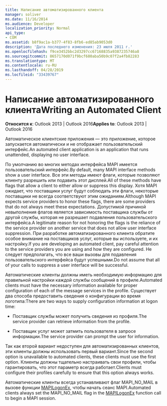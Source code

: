 ```yaml
---
title: Написание автоматизированного клиента
manager: soliver
ms.date: 11/16/2014
ms.audience: Developer
localization_priority: Normal
api_type:
- COM
ms.assetid: b8f9ac1a-b377-4f83-8fb6-ed85ab9053d0
description: 'Дата последнего изменения: 23 июля 2011 г.'
ms.openlocfilehash: f9ce3452bbc2d3297cc67168835a9387235746a8
ms.sourcegitcommit: 8657170d071f9bcf680aba50b9c07f2a4fb82283
ms.translationtype: MT
ms.contentlocale: ru-RU
ms.lasthandoff: 04/28/2019
ms.locfileid: "33439767"
---
```

# <a name="writing-an-automated-client"></a><span data-ttu-id="fc247-103">Написание автоматизированного клиента</span><span class="sxs-lookup"><span data-stu-id="fc247-103">Writing an Automated Client</span></span>

  
  
<span data-ttu-id="fc247-104">**Относится к**: Outlook 2013 | Outlook 2016</span><span class="sxs-lookup"><span data-stu-id="fc247-104">**Applies to**: Outlook 2013 | Outlook 2016</span></span> 
  
<span data-ttu-id="fc247-105">Автоматическое клиентские приложения — это приложение, которое запускается автоматически и не отображает пользовательский интерфейс.</span><span class="sxs-lookup"><span data-stu-id="fc247-105">An automated client application is an application that runs unattended, displaying no user interface.</span></span>
  
 <span data-ttu-id="fc247-106">По умолчанию во многих методах интерфейса MAPI имеется пользовательский интерфейс.</span><span class="sxs-lookup"><span data-stu-id="fc247-106">By default, many MAPI interface methods show a user interface.</span></span> <span data-ttu-id="fc247-107">Все эти методы имеют флаги, которые позволяют клиенту разрешить или подавить этот дисплей.</span><span class="sxs-lookup"><span data-stu-id="fc247-107">All of these methods have flags that allow a client to either allow or suppress this display.</span></span> <span data-ttu-id="fc247-108">Хотя MAPI ожидает, что поставщики услуг будут соблюдать эти флаги, некоторые поставщики не всегда соответствуют этим ожиданиям.</span><span class="sxs-lookup"><span data-stu-id="fc247-108">Although MAPI expects service providers to honor these flags, there are some providers that do not always meet these expectations.</span></span> <span data-ttu-id="fc247-109">Допустимой причиной невыполнения флагов является зависимость поставщика службы от другой службы, которая не разрешает подавления пользовательского интерфейса.</span><span class="sxs-lookup"><span data-stu-id="fc247-109">A legitimate reason for not honoring the flags is the reliance of the service provider on another service that does not allow user interface suppression.</span></span> <span data-ttu-id="fc247-110">При разработке автоматизированного клиента обратите особое внимание на поставщиков услуг, которые вы используете, и их настройку.</span><span class="sxs-lookup"><span data-stu-id="fc247-110">If you are developing an automated client, pay careful attention to the service providers you are using and how they are configured.</span></span> <span data-ttu-id="fc247-111">Не следует предполагать, что все ваши вызовы для подавления пользовательского интерфейса будут успешными.</span><span class="sxs-lookup"><span data-stu-id="fc247-111">Do not assume that all of your calls to suppress a user interface will be successful.</span></span> 
  
<span data-ttu-id="fc247-112">Автоматические клиенты должны иметь необходимую информацию для правильной настройки каждой службы сообщений в профиле.</span><span class="sxs-lookup"><span data-stu-id="fc247-112">Automated clients must have the necessary information available for proper configuration of each of the message services in the profile.</span></span> <span data-ttu-id="fc247-113">Существует два способа предоставить сведения о конфигурации во время логотипа:</span><span class="sxs-lookup"><span data-stu-id="fc247-113">There are two ways to supply configuration information at logon time:</span></span>
  
- <span data-ttu-id="fc247-114">Поставщик службы может получить сведения из профиля.</span><span class="sxs-lookup"><span data-stu-id="fc247-114">The service provider can retrieve information from the profile.</span></span>
    
- <span data-ttu-id="fc247-115">Поставщик услуг может затмить пользователя в запросе информации.</span><span class="sxs-lookup"><span data-stu-id="fc247-115">The service provider can prompt the user for information.</span></span> 
    
<span data-ttu-id="fc247-116">Так как второй вариант недоступен для автоматизированных клиентов, эти клиенты должны использовать первый вариант.</span><span class="sxs-lookup"><span data-stu-id="fc247-116">Since the second option is unavailable to automated clients, these clients must use the first option.</span></span> <span data-ttu-id="fc247-117">Клиенты должны тщательно настраивать свои профили, чтобы гарантировать, что этот параметр всегда работает.</span><span class="sxs-lookup"><span data-stu-id="fc247-117">Clients must configure their profiles carefully to ensure that this option always works.</span></span>
  
<span data-ttu-id="fc247-118">Автоматические клиенты всегда устанавливают флаг MAPI_NO_MAIL в вызове функции [MAPILogonEx,](mapilogonex.md) чтобы начать сеанс MAPI.</span><span class="sxs-lookup"><span data-stu-id="fc247-118">Automated clients always set the MAPI_NO_MAIL flag in the [MAPILogonEx](mapilogonex.md) function call to begin a MAPI session.</span></span> 
  


